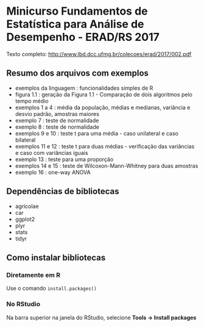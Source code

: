 # Minicurso Fundamentos de Estatística para Análise de Desempenho - ERAD/RS 2017

Texto completo: http://www.lbd.dcc.ufmg.br/colecoes/erad/2017/002.pdf

## Resumo dos arquivos com exemplos

* exemplos da linguagem : funcionalidades simples de R
* figura 1.1 : geração da Figura 1.1 - Comparação de dois algoritmos pelo tempo médio
* exemplos 1 a 4 : média da população, médias e medianas, variância e desvio padrão, amostras maiores
* exemplo 7 : teste de normalidade
* exemplo 8 : teste de normalidade
* exemplos 9 e 10 : teste t para uma média - caso unilateral e caso bilateral
* exemplos 11 e 12 : teste t para duas médias - verificação das variâncias e caso com variâncias iguais
* exemplo 13 : teste para uma proporção
* exemplos 14 e 15 : teste de Wilcoxon-Mann-Whitney para duas amostras
* exemplo 16 : one-way ANOVA

## Dependências de bibliotecas

* agricolae
* car
* ggplot2
* plyr
* stats
* tidyr

## Como instalar bibliotecas

### Diretamente em R

Use o comando `install.packages()`

### No RStudio

Na barra superior na janela do RStudio, selecione **Tools -> Install packages**
